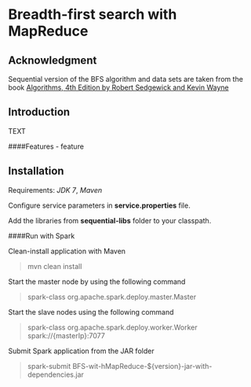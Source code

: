 Breadth-first search with MapReduce
==============

Acknowledgment
-------

Sequential version of the BFS algorithm and data sets are taken from the book [Algorithms, 4th Edition by Robert Sedgewick and Kevin Wayne](http://algs4.cs.princeton.edu/home/)

Introduction
-------

TEXT

####Features
    - feature

Installation
-------
Requirements: *JDK 7*, *Maven*

Configure service parameters in **service.properties** file.

Add the libraries from **sequential-libs** folder to your classpath.

####Run with Spark

Clean-install application with Maven
> mvn clean install

Start the master node by using the following command
> spark-class org.apache.spark.deploy.master.Master

Start the slave nodes using the following command
> spark-class org.apache.spark.deploy.worker.Worker spark://{masterIp}:7077

Submit Spark application from the JAR folder
> spark-submit BFS-wit-hMapReduce-${version}-jar-with-dependencies.jar
